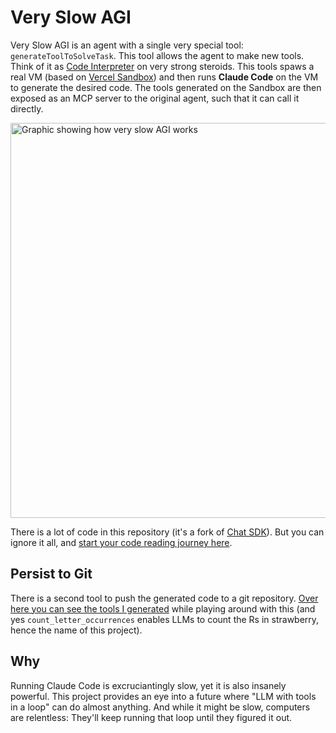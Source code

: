 # Very Slow AGI

Very Slow AGI is an agent with a single very special tool: `generateToolToSolveTask`. This tool allows the agent to make new tools. Think of it as [Code Interpreter](https://platform.openai.com/docs/assistants/tools/code-interpreter) on very strong steroids. This tools spaws a real VM (based on [Vercel Sandbox](https://vercel.com/docs/vercel-sandbox)) and then runs **Claude Code** on the VM to generate the desired code. The tools generated on the Sandbox are then exposed as an MCP server to the original agent, such that it can call it directly.

<img width="1055" height="632" alt="Graphic showing how very slow AGI works" src="https://github.com/user-attachments/assets/4094b454-acf5-44b7-bf67-c87212b8100f" />

There is a lot of code in this repository (it's a fork of [Chat SDK](https://chat-sdk.dev/)). But you can ignore it all, and [start your code reading journey here](https://github.com/vercel-labs/very-slow-agi/blob/main/meta-agent/meta-agent.ts).

## Persist to Git

There is a second tool to push the generated code to a git repository. [Over here you can see the tools I generated](https://github.com/vercel-labs/very-slow-agi-sandbox/blob/main/app/%5Btransport%5D/route.ts) while playing around with this (and yes `count_letter_occurrences` enables LLMs to count the Rs in strawberry, hence the name of this project). 

## Why

Running Claude Code is excruciantingly slow, yet it is also insanely powerful. This project provides an eye into a future where "LLM with tools in a loop" can do almost anything. And while it might be slow, computers are relentless: They'll keep running that loop until they figured it out.
